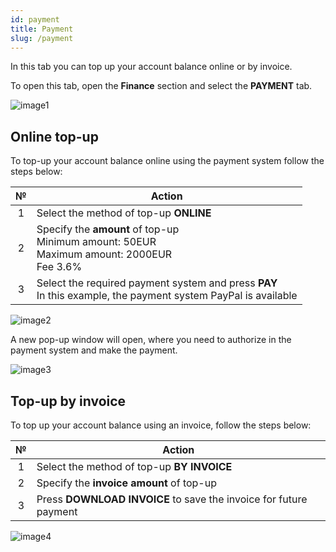 ```yaml
---
id: payment
title: Payment
slug: /payment
---
```


In this tab you can top up your account balance online or by invoice.

To open this tab, open the **Finance** section and select the **PAYMENT** tab.

![image1](/img/instruction/sms/finances/payment/image1.png)

## Online top-up

To top-up your account balance online using the payment system follow the steps below:

|  №  | Action |
| :-: | ------ |
| 1 | Select the method of top-up **ONLINE** |
| 2 | Specify the **amount** of top-up <br/> Minimum amount: 50EUR <br/> Maximum amount: 2000EUR <br/> Fee 3.6% |
| 3 | Select the required payment system and press **PAY** <br/> In this example, the payment system PayPal is available |

![image2](/img/instruction/sms/finances/payment/image2.png)

A new pop-up window will open, where you need to authorize in the payment system and make the payment.

![image3](/img/instruction/sms/finances/payment/image3.png)

## Top-up by invoice

To top up your account balance using an invoice, follow the steps below:

|  №  | Action |
| :-: | ------ |
| 1 | Select the method of top-up **BY INVOICE** |
| 2 | Specify the **invoice amount** of top-up |
| 3 | Press **DOWNLOAD INVOICE** to save the invoice for future payment |

![image4](/img/instruction/sms/finances/payment/image4.png)
